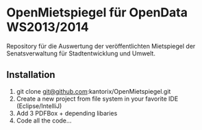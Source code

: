 # OpenMietspiegel für OpenData WS2013/2014
Repository für die Auswertung der veröffentlichten Mietspiegel der Senatsverwaltung für Stadtentwicklung und Umwelt.

## Installation

1. git clone git@github.com:kantorix/OpenMietspiegel.git
2. Create a new project from file system in your favorite IDE (Eclipse/IntelliJ)
3. Add 3 PDFBox + depending libaries
4. Code all the code…